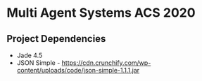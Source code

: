 # Multi Agent Systems ACS 2020

## Project Dependencies
* Jade 4.5
* JSON Simple - https://cdn.crunchify.com/wp-content/uploads/code/json-simple-1.1.1.jar
